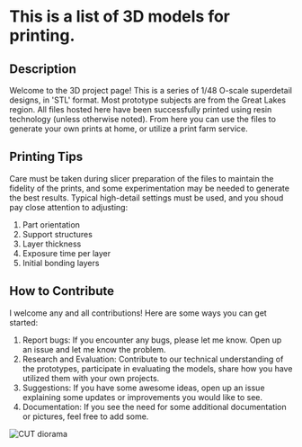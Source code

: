 # This is a list of 3D models for printing.

## Description

Welcome to the 3D project page!  This is a series of 1/48 O-scale superdetail designs, in 'STL' format.  Most prototype subjects are from the Great Lakes region.  All files hosted here have been successfully printed using resin technology (unless otherwise noted).  From here you can use the files to generate your own prints at home, or utilize a print farm service.

## Printing Tips

Care must be taken during slicer preparation of the files to maintain the fidelity of the prints, and some experimentation may be needed to generate the best results.  Typical high-detail settings must be used, and you shoud pay close attention to adjusting:
  1. Part orientation
  2. Support structures
  3. Layer thickness
  4. Exposure time per layer
  5. Initial bonding layers

## How to Contribute

I welcome any and all contributions!  Here are some ways you can get started:
  1. Report bugs: If you encounter any bugs, please let me know. Open up an issue and let me know the problem.
  2. Research and Evaluation: Contribute to our technical understanding of the prototypes, participate in evaluating the models, share how you have utilized them with your own projects.
  3. Suggestions: If you have some awesome ideas, open up an issue explaining some updates or improvements you would like to see.
  4. Documentation: If you see the need for some additional documentation or pictures, feel free to add some.

![CUT diorama](https://github.com/user-attachments/assets/c80e7d03-5e89-485e-8fa2-9adb17f3f2bd)
